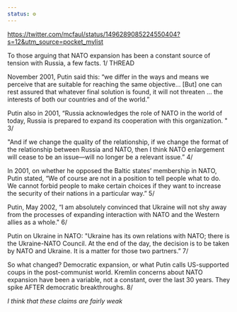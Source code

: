 ```yaml
---
status: ⚙️
---
```


https://twitter.com/mcfaul/status/1496289085224550404?s=12&utm_source=pocket_mylist

To those arguing that NATO expansion has been a constant source of tension with Russia, a few facts. 1/ THREAD

November 2001, Putin said this: “we differ in the ways and means we perceive that are suitable for reaching the same objective… [But] one can rest assured that whatever final solution is found, it will not threaten … the interests of both our countries and of the world.”


Putin also in 2001, “Russia acknowledges the role of NATO in the world of today, Russia is prepared to expand its cooperation with this organization. " 3/


"And if we change the quality of the relationship, if we change the format of the relationship between Russia and NATO, then I think NATO enlargement will cease to be an issue—will no longer be a relevant issue.” 4/

In 2001, on whether he opposed the Baltic states’ membership in NATO, Putin stated, “We of course are not in a position to tell people what to do. We cannot forbid people to make certain choices if they want to increase the security of their nations in a particular way.” 5/


Putin, May 2002, “I am absolutely convinced that Ukraine will not shy away from the processes of expanding interaction with NATO and the Western allies as a whole." 6/


Putin on Ukraine in NATO: "Ukraine has its own relations with NATO; there is the Ukraine-NATO Council. At the end of the day, the decision is to be taken by NATO and Ukraine. It is a matter for those two partners.” 7/


So what changed? Democratic expansion, or what Putin calls US-supported coups in the post-communist world. Kremlin concerns about NATO expansion have been a variable, not a constant, over the last 30 years. They spike AFTER democratic breakthroughs. 8/


*I think that these claims are fairly weak*